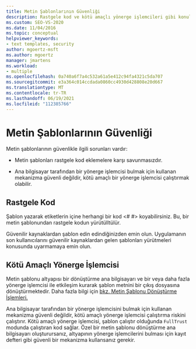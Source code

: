 ```yaml
---
title: Metin Şablonlarının Güvenliği
description: Rastgele kod ve kötü amaçlı yönerge işlemcileri gibi konular da dahil olmak üzere güvenlik ve metin şablonları hakkında bilgi öğrenin.
ms.custom: SEO-VS-2020
ms.date: 11/04/2016
ms.topic: conceptual
helpviewer_keywords:
- text templates, security
author: mgoertz-msft
ms.author: mgoertz
manager: jmartens
ms.workload:
- multiple
ms.openlocfilehash: 0a740a6f7a4c532a61a5e412c94fa4321c5da707
ms.sourcegitcommit: e3a364c014ccdada0860cc4930d428808e20d667
ms.translationtype: MT
ms.contentlocale: tr-TR
ms.lasthandoff: 06/19/2021
ms.locfileid: "112385766"
---
```

# <a name="security-of-text-templates"></a>Metin Şablonlarının Güvenliği
Metin şablonlarının güvenlikle ilgili sorunları vardır:

- Metin şablonları rastgele kod eklemelere karşı savunmasızdır.

- Ana bilgisayar tarafından bir yönerge işlemcisi bulmak için kullanan mekanizma güvenli değildir, kötü amaçlı bir yönerge işlemcisi çalıştırmak olabilir.

## <a name="arbitrary-code"></a>Rastgele Kod
 Şablon yazarak etiketlerin içine herhangi bir kod \<# #> koyabilirsiniz. Bu, bir metin şablonundan rastgele kodun yürütülltülür.

 Güvenilir kaynaklardan şablon edin edindiğinizden emin olun. Uygulamanın son kullanıcılarını güvenilir kaynaklardan gelen şablonları yürütmeleri konusunda uyarmamaya emin olun.

## <a name="malicious-directive-processor"></a>Kötü Amaçlı Yönerge İşlemcisi
 Metin şablonu altyapısı bir dönüştürme ana bilgisayarı ve bir veya daha fazla yönerge işlemcisi ile etkileşim kurarak şablon metnini bir çıkış dosyasına dönüştürmektedir. Daha fazla bilgi için [bkz. Metin Şablonu Dönüştürme İşlemleri.](../modeling/the-text-template-transformation-process.md)

 Ana bilgisayar tarafından bir yönerge işlemcisini bulmak için kullanan mekanizma güvenli değildir, kötü amaçlı yönerge işlemcisi çalıştırma riskini çalıştırır. Kötü amaçlı yönerge işlemcisi, şablon çalıştır olduğunda `FullTrust` modunda çalıştıran kod sağlar. Özel bir metin şablonu dönüştürme ana bilgisayarı oluşturursanız, altyapının yönerge işlemcilerini bulması için kayıt defteri gibi güvenli bir mekanizma kullansanız gerekir.
